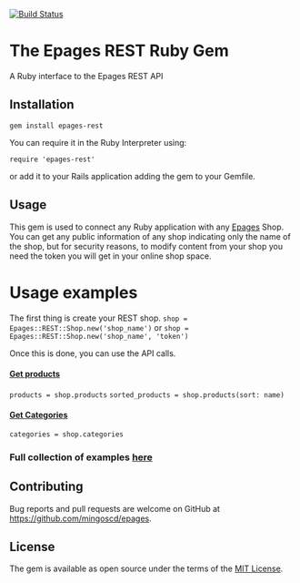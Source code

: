 [![Build Status](https://travis-ci.org/ePages-de/epages-rest-ruby.svg)](https://travis-ci.org/ePages-de/epages-rest-ruby)

# The Epages REST Ruby Gem

A Ruby interface to the Epages REST API

## Installation

```
gem install epages-rest
```

You can require it in the Ruby Interpreter using:
```
require 'epages-rest'
```
or add it to your Rails application adding the gem to your Gemfile.

## Usage

This gem is used to connect any Ruby application with any [Epages](http://www.epages.com/en/) Shop.
You can get any public information of any shop indicating only the name of the shop, but for security reasons, to modify content from your shop you need the token you will get in your online shop space.

# Usage examples

The first thing is create your REST shop.
`shop = Epages::REST::Shop.new('shop_name')` or `shop = Epages::REST::Shop.new('shop_name', 'token')`

Once this is done, you can use the API calls.

#### [Get products](https://developer.epages.com/apps/api-reference/get-shops-shopid-products.html)
`products = shop.products`
`sorted_products = shop.products(sort: name)`

#### [Get Categories](https://developer.epages.com/apps/api-reference/get-shops-shopid-categories.html)
`categories = shop.categories`

### Full collection of examples [here](https://github.com/mingoscd/epages/tree/master/examples)

## Contributing

Bug reports and pull requests are welcome on GitHub at https://github.com/mingoscd/epages.

## License

The gem is available as open source under the terms of the [MIT License](http://opensource.org/licenses/MIT).

